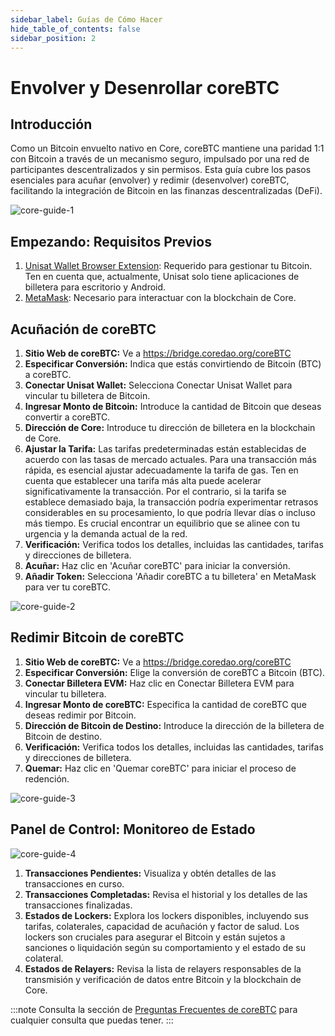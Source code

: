 ```yaml
---
sidebar_label: Guías de Cómo Hacer
hide_table_of_contents: false
sidebar_position: 2
---
```


# Envolver y Desenrollar coreBTC

## Introducción

Como un Bitcoin envuelto nativo en Core, coreBTC mantiene una paridad 1:1 con Bitcoin a través de un mecanismo seguro, impulsado por una red de participantes descentralizados y sin permisos. Esta guía cubre los pasos esenciales para acuñar (envolver) y redimir (desenvolver) coreBTC, facilitando la integración de Bitcoin en las finanzas descentralizadas (DeFi).

![core-guide-1](../../../../../../../static/img/coreBTC/core-guides-1.png)

## Empezando: Requisitos Previos

1. [Unisat Wallet Browser Extension](https://unisat.io/): Requerido para gestionar tu Bitcoin. Ten en cuenta que, actualmente, Unisat solo tiene aplicaciones de billetera para escritorio y Android.
2. [MetaMask](https://metamask.io/): Necesario para interactuar con la blockchain de Core.

## Acuñación de coreBTC

1. **Sitio Web de coreBTC:** Ve a https://bridge.coredao.org/coreBTC
2. **Especificar Conversión:** Indica que estás convirtiendo de Bitcoin (BTC) a coreBTC.
3. **Conectar Unisat Wallet:** Selecciona Conectar Unisat Wallet para vincular tu billetera de Bitcoin.
4. **Ingresar Monto de Bitcoin:** Introduce la cantidad de Bitcoin que deseas convertir a coreBTC.
5. **Dirección de Core:** Introduce tu dirección de billetera en la blockchain de Core.
6. **Ajustar la Tarifa:** Las tarifas predeterminadas están establecidas de acuerdo con las tasas de mercado actuales. Para una transacción más rápida, es esencial ajustar adecuadamente la tarifa de gas. Ten en cuenta que establecer una tarifa más alta puede acelerar significativamente la transacción. Por el contrario, si la tarifa se establece demasiado baja, la transacción podría experimentar retrasos considerables en su procesamiento, lo que podría llevar días o incluso más tiempo. Es crucial encontrar un equilibrio que se alinee con tu urgencia y la demanda actual de la red.
7. **Verificación:** Verifica todos los detalles, incluidas las cantidades, tarifas y direcciones de billetera.
8. **Acuñar:** Haz clic en 'Acuñar coreBTC' para iniciar la conversión.
9. **Añadir Token:** Selecciona 'Añadir coreBTC a tu billetera' en MetaMask para ver tu coreBTC.

![core-guide-2](../../../../../../../static/img/coreBTC/core-guides-2.png)

## Redimir Bitcoin de coreBTC

1. **Sitio Web de coreBTC:** Ve a https://bridge.coredao.org/coreBTC
2. **Especificar Conversión:** Elige la conversión de coreBTC a Bitcoin (BTC).
3. **Conectar Billetera EVM:** Haz clic en Conectar Billetera EVM para vincular tu billetera.
4. **Ingresar Monto de coreBTC:** Especifica la cantidad de coreBTC que deseas redimir por Bitcoin.
5. **Dirección de Bitcoin de Destino:** Introduce la dirección de la billetera de Bitcoin de destino.
6. **Verificación:** Verifica todos los detalles, incluidas las cantidades, tarifas y direcciones de billetera.
7. **Quemar:** Haz clic en 'Quemar coreBTC' para iniciar el proceso de redención.

![core-guide-3](../../../../../../../static/img/coreBTC/core-guides-3.png)

## Panel de Control: Monitoreo de Estado

![core-guide-4](../../../../../../../static/img/coreBTC/core-guides-4.png)

1. **Transacciones Pendientes:** Visualiza y obtén detalles de las transacciones en curso.
2. **Transacciones Completadas:** Revisa el historial y los detalles de las transacciones finalizadas.
3. **Estados de Lockers:** Explora los lockers disponibles, incluyendo sus tarifas, colaterales, capacidad de acuñación y factor de salud. Los lockers son cruciales para asegurar el Bitcoin y están sujetos a sanciones o liquidación según su comportamiento y el estado de su colateral.
4. **Estados de Relayers:** Revisa la lista de relayers responsables de la transmisión y verificación de datos entre Bitcoin y la blockchain de Core.

:::note
Consulta la sección de [Preguntas Frecuentes de coreBTC](../../../FAQs/coreBTC-faqs.md) para cualquier consulta que puedas tener.
:::
